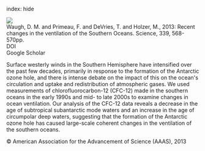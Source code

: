 index: hide

<div class="Citation">
    <div class="Citation-thumb CitationThumb-linked"  data-href="https://doi.org/10.1126/science.1225411">
      <img src="https://static.claimspace.cloud/climate-study-static/refs/thumbs/3/Waugh_et_al_2013-thumb.png" />
    </div>

  <div class="Citation-body">
    <div class="Citation-text">Waugh, D. M. and Primeau, F.  and DeVries, T. and Holzer, M., 2013: Recent changes in the ventilation of the Southern Oceans. <span class="Article-journal"> Science, </span><span class="Article-volume">339, </span>568-570pp.</div>
    <div class="Citation-links">
      <div class="CitationLink" data-href="https://doi.org/10.1126/science.1225411">
        <div class="CitationLink-icon CitationLink-Doi"></div>
        <div class="CitationLink-text">DOI</div>
      </div>
      <div class="CitationLink" data-href="https://scholar.google.com/scholar?q=10.1126/science.1225411">
        <div class="CitationLink-icon CitationLink-Scholar"></div>
        <div class="CitationLink-text">Google Scholar</div>
      </div>
    </div>
  </div>
</div>

Surface westerly winds in the Southern Hemisphere have intensified over the past few decades, primarily in response to the formation of the Antarctic ozone hole, and there is intense debate on the impact of this on the ocean's circulation and uptake and redistribution of atmospheric gases. We used measurements of chlorofluorocarbon-12 (CFC-12) made in the southern oceans in the early 1990s and mid- to late 2000s to examine changes in ocean ventilation. Our analysis of the CFC-12 data reveals a decrease in the age of subtropical subantarctic mode waters and an increase in the age of circumpolar deep waters, suggesting that the formation of the Antarctic ozone hole has caused large-scale coherent changes in the ventilation of the southern oceans.

<div class="Citation-copy">
&copy; American Association for the Advancement of Science (AAAS), 2013
</div>